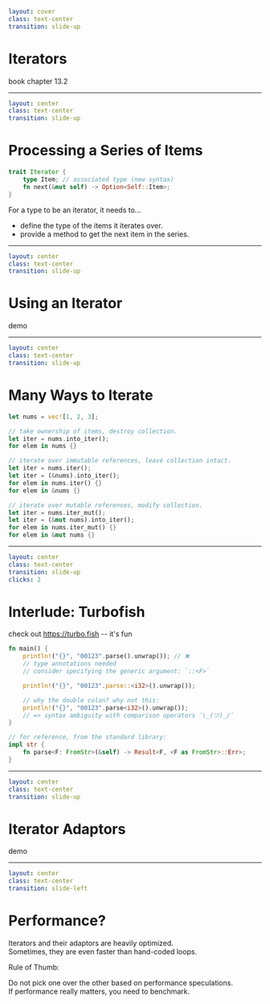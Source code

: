 ```yaml
layout: cover
class: text-center
transition: slide-up
```

# Iterators

book chapter 13.2

---

```yaml
layout: center
class: text-center
transition: slide-up
```

# Processing a Series of Items

```rust
trait Iterator {
    type Item; // associated type (new syntax)
    fn next(&mut self) -> Option<Self::Item>;
}
```

For a type to be an iterator, it needs to...

- define the type of the items it iterates over.
- provide a method to get the next item in the series.

---

```yaml
layout: center
class: text-center
transition: slide-up
```

# Using an Iterator

demo

---

```yaml
layout: center
class: text-center
transition: slide-up
```

# Many Ways to Iterate

```rust {1|3-5|7-11|13-17|all}
let nums = vec![1, 2, 3];

// take ownership of items, destroy collection.
let iter = nums.into_iter();
for elem in nums {}

// iterate over immutable references, leave collection intact.
let iter = nums.iter();
let iter = (&nums).into_iter();
for elem in nums.iter() {}
for elem in &nums {}

// iterate over mutable references, modify collection.
let iter = nums.iter_mut();
let iter = (&mut nums).into_iter();
for elem in nums.iter_mut() {}
for elem in &mut nums {}
```

---

```yaml
layout: center
class: text-center
transition: slide-up
clicks: 2
```

# Interlude: Turbofish

check out https://turbo.fish -- it's fun

```rust {2-4|6,13-16|8-10,13-16}
fn main() {
    println!("{}", "00123".parse().unwrap()); // ❌
    // type annotations needed
    // consider specifying the generic argument: `::<F>`

    println!("{}", "00123".parse::<i32>().unwrap());

    // why the double colon? why not this:
    println!("{}", "00123".parse<i32>().unwrap());
    // => syntax ambiguity with comparison operators ¯\_(ツ)_/¯
}

// for reference, from the standard library:
impl str {
    fn parse<F: FromStr>(&self) -> Result<F, <F as FromStr>::Err>;
}
```

<div
    style="background-color: red"
    class="h-0.5 absolute top-69 left-126 w-14"
    v-click="[1,2]"
></div>
<div
    style="background-color: red"
    class="h-0.5 absolute top-83.5 left-126 w-10"
    v-click="[2,3]"
></div>

---

```yaml
layout: center
class: text-center
transition: slide-up
```

# Iterator Adaptors

demo

---

```yaml
layout: center
class: text-center
transition: slide-left
```

# Performance?

<div></div>

Iterators and their adaptors are heavily optimized.\
Sometimes, they are even faster than hand-coded loops.

Rule of Thumb:

Do not pick one over the other based on performance speculations.\
If performance really matters, you need to benchmark.
